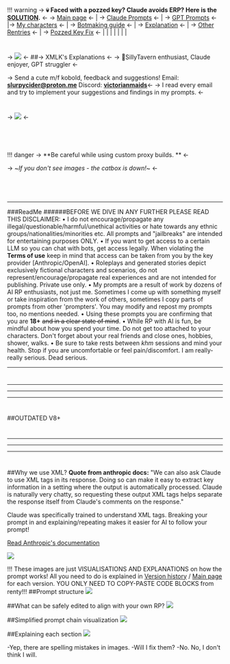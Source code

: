 !!! warning
	 -> **💀 Faced with a pozzed key? Claude avoids ERP? Here is the [SOLUTION](https://rentry.co/CharacterProvider#dealing-with-a-pozzed-key).** <-
-> [Main page](https://rentry.co/CharacterProvider) <- | -> [Claude Prompts](https://rentry.co/CharacterProvider#choose-your-claude-prompt) <- | -> [GPT Prompts](https://rentry.co/CharacterProvider#choose-your-gpt-prompt) <- |-> [My characters](https://rentry.co/CharacterProvider#my-characters) <- | -> [Botmaking guide](https://rentry.co/CharacterProvider-GuideToBotmaking) <- | -> [Explanation](https://rentry.co/CharacterProvider-Explanation) <- |  -> [Other Rentries](https://rentry.co/CharacterProvider#interesting-rentries) <- |  -> [Pozzed Key Fix](https://rentry.co/CharacterProvider#dealing-with-a-pozzed-key) <-
 | | | | | | | 

# 
-> ![](https://files.catbox.moe/xpvw2r.png)  <-
##->  XMLK's Explanations <-
-> 🔞SillyTavern enthusiast, Claude enjoyer, GPT struggler <-

-> Send a cute m/f kobold, feedback and suggestions! Email: **slurpycider@proton.me** Discord: **[victorianmaids](victorianmaids)**<-
-> I read every email and try to implement your suggestions and findings in my prompts. <-
#
-> [![](https://files.catbox.moe/zdnjqw.png)](https://www.chub.ai/users/CharacterProvider) <-
# 
⠀
⠀

!!! danger 
	-> **Be careful while using custom proxy builds. ** <-
⠀
⠀


-> ~*If you don't see images - the catbox is down!*~ <-

⠀
#
- - -
###ReadMe
######BEFORE WE DIVE IN ANY FURTHER PLEASE READ THIS DISCLAIMER:
• I do not encourage/propagate any illegal/questionable/harmful/unethical activities or hate towards any ethnic groups/nationalities/minorities etc. All prompts and "jailbreaks" are intended for entertaining purposes ONLY.
• If you want to get access to a certain LLM so you can chat with bots, get access legally. When violating the **Terms of use** keep in mind that access can be taken from you by the key provider [Anthropic/OpenAI].
• Roleplays and generated stories depict exclusively fictional characters and scenarios, do not represent/encourage/propagate real experiences and are not intended for publishing. Private use only.
• My prompts are a result of work by dozens of AI RP enthusiasts, not just me. Sometimes I come up with something myself or take inspiration from the work of others, sometimes I copy parts of prompts from other 'prompters'. You may modify and repost my prompts too, no mentions needed.
• Using these prompts you are confirming that you are **18+** ~~and in a clear state of mind~~.
• While RP with AI is fun, be mindful about how you spend your time. Do not get too attached to your characters. Don't forget about your real friends and close ones, hobbies, shower, walks.
• Be sure to take rests between *khm* sessions and mind your health. Stop if you are uncomfortable or feel pain/discomfort. I am really-really serious. Dead serious.
- - -
#
- - -
- - -
- - -
#
##OUTDATED V8+

#
- - -
- - -
- - -
#
##Why we use XML?
**Quote from anthropic docs:** "We can also ask Claude to use XML tags in its response. Doing so can make it easy to extract key information in a setting where the output is automatically processed. Claude is naturally very chatty, so requesting these output XML tags helps separate the response itself from Claude's comments on the response."

Claude was specifically trained to understand XML tags. Breaking your prompt in <sections> and explaining/repeating makes it easier for AI to follow your prompt!

[Read Anthropic's documentation](https://docs.anthropic.com/claude/docs/constructing-a-prompt)

![](https://files.catbox.moe/jf1508.png)

!!! These images are just VISUALISATIONS AND EXPLANATIONS on how the prompt works! All you need to do is explained in [Version history](https://rentry.co/CharacterProvider-VersionHistory) / [Main page](https://rentry.co/CharacterProvider) for each version. YOU ONLY NEED TO COPY-PASTE CODE BLOCKS from renty!!!
##Prompt structure
![](https://files.catbox.moe/kkvwlg.png)

##What can be safely edited to align with your own RP?
![](https://files.catbox.moe/07l6yo.png)

##Simplified prompt chain visualization
![](https://files.catbox.moe/g2tbn8.png)

##Explaining each section
![](https://files.catbox.moe/a2l8u7.png)

-Yep, there are spelling mistakes in images.
-Will I fix them? 
-No. No, I don't think I will.